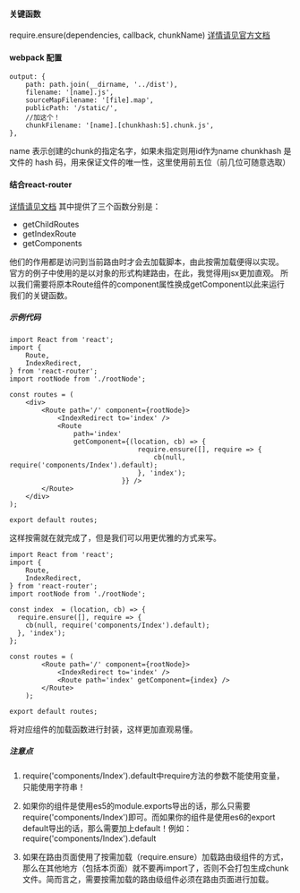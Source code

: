 #### 关键函数

require.ensure(dependencies, callback, chunkName)
[详情请见官方文档](https://webpack.github.io/docs/code-splitting.html)

#### webpack 配置
```
output: {
    path: path.join(__dirname, '../dist'),
    filename: '[name].js',
    sourceMapFilename: '[file].map',
    publicPath: '/static/',
    //加这个！
    chunkFilename: '[name].[chunkhash:5].chunk.js',
},
```

name 表示创建的chunk的指定名字，如果未指定则用id作为name
chunkhash 是文件的 hash 码，用来保证文件的唯一性，这里使用前五位（前几位可随意选取）

#### 结合react-router
[详情请见文档](https://react-guide.github.io/react-router-cn/docs/guides/advanced/DynamicRouting.html)
其中提供了三个函数分别是：
- getChildRoutes
- getIndexRoute
- getComponents

他们的作用都是访问到当前路由时才会去加载脚本，由此按需加载便得以实现。
官方的例子中使用的是以对象的形式构建路由，在此，我觉得用jsx更加直观。
所以我们需要将原本Route组件的component属性换成getComponent以此来运行我们的关键函数。

##### 示例代码
```
import React from 'react';
import {
    Route,
    IndexRedirect,
} from 'react-router';
import rootNode from './rootNode';

const routes = (
    <div>
        <Route path='/' component={rootNode}>
            <IndexRedirect to='index' />
            <Route
                path='index'
                getComponent={(location, cb) => {
                                require.ensure([], require => {
                                    cb(null, require('components/Index').default);
                                }, 'index');
                            }} />
        </Route>
    </div>
);

export default routes;
```
这样按需就在就完成了，但是我们可以用更优雅的方式来写。
```
import React from 'react';
import {
    Route,
    IndexRedirect,
} from 'react-router';
import rootNode from './rootNode';

const index  = (location, cb) => {
  require.ensure([], require => {
    cb(null, require('components/Index').default);
  }, 'index');
};

const routes = (
        <Route path='/' component={rootNode}>
            <IndexRedirect to='index' />
            <Route path='index' getComponent={index} />
        </Route>
    );

export default routes;
```
将对应组件的加载函数进行封装，这样更加直观易懂。

##### 注意点

1. require('components/Index').default中require方法的参数不能使用变量，只能使用字符串！

2. 如果你的组件是使用es5的module.exports导出的话，那么只需要require('components/Index')即可。而如果你的组件是使用es6的export default导出的话，那么需要加上default！例如：require('components/Index').default

3. 如果在路由页面使用了按需加载（require.ensure）加载路由级组件的方式，那么在其他地方（包括本页面）就不要再import了，否则不会打包生成chunk文件。简而言之，需要按需加载的路由级组件必须在路由页面进行加载。 
